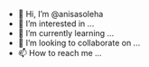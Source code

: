 - 👋 Hi, I’m @anisasoleha
- 👀 I’m interested in ...
- 🌱 I’m currently learning ...
- 💞️ I’m looking to collaborate on ...
- 📫 How to reach me ...

<!---
anisasoleha/anisasoleha is a ✨ special ✨ repository because its `README.md` (this file) appears on your GitHub profile.
You can click the Preview link to take a look at your changes.
--->
